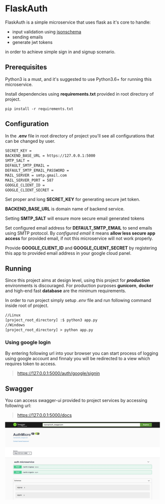# FlaskAuth

FlaskAuth is a simple microservice that uses flask as it's core to handle:
* input validation using [jsonschema](https://python-jsonschema.readthedocs.io/en/stable/#) 
* sending emails
* generate jwt tokens

in order to achieve simple sign in and signup scenario.

## Prerequisites

Python3 is a must, and it's suggested to use Python3.6+ for running this microservice.

Install dependencies using **requirements.txt** provided in root directory of project.
```
pip install -r requirements.txt
```

## Configuration
In the **.env** file in root directory of project you'll see all configurations that can be changed by user.
```
SECRET_KEY = 
BACKEND_BASE_URL = https://127.0.0.1:5000
SMTP_SALT = 
DEFAULT_SMTP_EMAIL = 
DEFAULT_SMTP_EMAIL_PASSWORD =
MAIL_SERVER = smtp.gmail.com
MAIL_SERVER_PORT = 587
GOOGLE_CLIENT_ID = 
GOOGLE_CLIENT_SECRET = 
```
Set proper and long **SECRET_KEY** for generating secure jwt token.

**BACKEND_BASE_URL** is domain name of backend service.

Setting **SMTP_SALT** will ensure more secure email generated tokens

Set configured email address for **DEFAULT_SMTP_EMAIL** to send emails using SMTP protocol. By *configured email* it
means **allow less secure app access** for provided email, if not this microservice will not work properly.

Provide **GOOGLE_CLIENT_ID** and **GOOGLE_CLIENT_SECRET** by registering this app to provided email address in your google cloud panel.

## Running
Since this project aims at design level, using this project for ___production___ environments is discouraged. For production purposes **gunicorn**, **docker** and high-end fast **database** are the minimum requirements.

In order to run project simply setup *.env* file and run following command inside root of project.

    //Linux
    [project_root_directory] :$ python3 app.py
    //Windows
    [project_root_directory] > python app.py

### Using google login

By entering following url into your browser you can start process of logging using google account and finnaly you will be redirected to a view which requires token to access.

> https://127.0.0.1:5000/auth/google/signin

## Swagger

You can access swagger-ui provided to project services by accessing following url:
> https://127.0.0.1:5000/docs

![swagger-ui](docs/swagger/static/auth_swagger.jpg)

